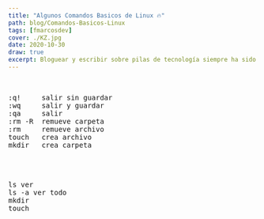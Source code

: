 ```yaml
---
title: "Algunos Comandos Basicos de Linux 🔥"
path: blog/Comandos-Basicos-Linux
tags: [fmarcosdev]
cover: ./KZ.jpg
date: 2020-10-30
draw: true
excerpt: Bloguear y escribir sobre pilas de tecnología siempre ha sido lo mío. Me gusta experimentar con diferentes tecnologías y escribir mis puntos de vista sobre ellas. Las tecnologías web siempre han sido mi pasión. Consulte mi blog para ver los códigos de bits de varias tecnologías web.
---
```


<pre>


:q!     salir sin guardar
:wq     salir y guardar
:qa     salir
:rm -R  remueve carpeta
:rm     remueve archivo
touch   crea archivo
mkdir   crea carpeta




ls ver
ls -a ver todo
mkdir
touch


</pre>
